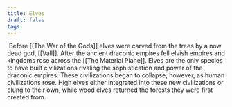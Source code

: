 ```yaml
---
title: Elves
draft: false
tags:
---
```

 Before [[The War of the Gods]] elves were carved from the trees by a now dead god, [[Vall]]. After the ancient draconic empires fell elvish empires and kingdoms rose across the [[The Material Plane]]. Elves are the only species to have built civilizations rivaling the sophistication and power of the draconic empires. These civilizations began to collapse, however, as human civilizations rose. High elves either integrated into these new civilizations or clung to their own, while wood elves returned the forests they were first created from.